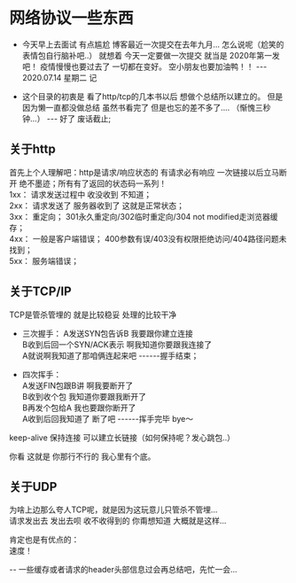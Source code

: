 # 网络协议一些东西

- 今天早上去面试 有点尴尬 博客最近一次提交在去年九月... 怎么说呢（尬笑的表情包自行脑补吧..） 就想着 今天一定要做一次提交 就当是 2020年第一发吧！ 疫情慢慢也要过去了 一切都在变好。 空小朋友也要加油鸭！！  --- 2020.07.14 星期二 记

- 这个目录的初衷是 看了http/tcp的几本书以后 想做个总结所以建立的。 但是因为懒一直都没做总结 虽然书看完了 但是也忘的差不多了.... （惭愧三秒钟...）  --- 好了 废话截止;

## 关于http

首先上个人理解吧：http是请求/响应状态的 有请求必有响应 一次链接以后立马断开 绝不墨迹；所有有了返回的状态码一系列！  
1xx： 请求发送过程中 收没收到 不知道；  
2xx： 请求发送了 服务器收到了 这就是正常状态；  
3xx： 重定向； 301永久重定向/302临时重定向/304 not modified走浏览器缓存；  
4xx： 一般是客户端错误； 400参数有误/403没有权限拒绝访问/404路径问题未找到；  
5xx： 服务端错误；

## 关于TCP/IP

TCP是管杀管埋的 就是比较稳妥 处理的比较干净 
- 三次握手： 
  A发送SYN包告诉B 我要跟你建立连接   
  B收到后回一个SYN/ACK表示 啊我知道你要跟我连接了   
  A就说啊我知道了那咱俩连起来吧 ------握手结束；  

- 四次挥手：   
  A发送FIN包跟B讲 啊我要断开了   
  B收到收个包 我知道你要跟我断开了    
  B再发个包给A 我也要跟你断开了   
  A收到后回我知道了 断了吧   ------挥手完毕 bye～  

keep-alive 保持连接 可以建立长链接（如何保持呢？发心跳包..）  

你看 这就是 你那行不行的 我心里有个底。

## 关于UDP

为啥上边那么夸人TCP呢，就是因为这玩意儿只管杀不管埋...  
请求发出去 发出去呗 收不收得到的 你甭想知道 大概就是这样...  

肯定也是有优点的：  
速度！

-- 一些缓存或者请求的header头部信息过会再总结吧，先忙一会...